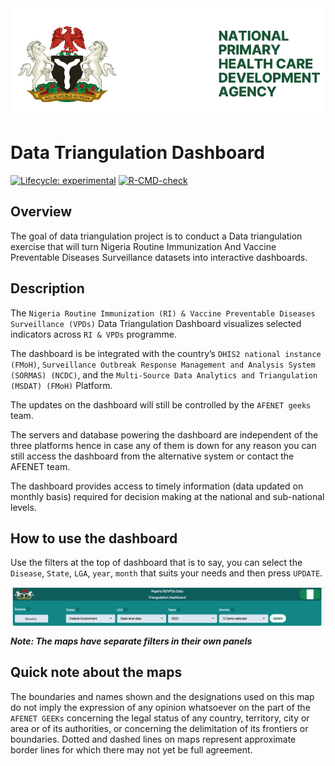
<!-- README.md is generated from README.Rmd. Please edit that file -->

<img src="man/figures/nphcda-logo.svg" align="center" />

# Data Triangulation Dashboard

<!-- badges: start -->

[![Lifecycle:
experimental](https://img.shields.io/badge/lifecycle-experimental-orange.svg)](https://lifecycle.r-lib.org/articles/stages.html#experimental)
[![R-CMD-check](https://github.com/afenetgeeks/DataTriangulationStream2/workflows/R-CMD-check/badge.svg)](https://github.com/afenetgeeks/DataTriangulationStream2/actions)
<!-- badges: end -->

## Overview

The goal of data triangulation project is to conduct a Data
triangulation exercise that will turn Nigeria Routine Immunization And
Vaccine Preventable Diseases Surveillance datasets into interactive
dashboards.

## Description

The
`Nigeria Routine Immunization (RI) & Vaccine Preventable Diseases Surveillance (VPDs)`
Data Triangulation Dashboard visualizes selected indicators across
`RI & VPDs` programme.

The dashboard is be integrated with the country’s
`DHIS2 national instance (FMoH)`,
`Surveillance Outbreak Response Management and Analysis System (SORMAS) (NCDC)`,
and the `Multi-Source Data Analytics and Triangulation (MSDAT) (FMoH)`
Platform.

The updates on the dashboard will still be controlled by the
`AFENET geeks` team.

The servers and database powering the dashboard are independent of the
three platforms hence in case any of them is down for any reason you can
still access the dashboard from the alternative system or contact the
AFENET team.

The dashboard provides access to timely information (data updated on
monthly basis) required for decision making at the national and
sub-national levels.

## How to use the dashboard

Use the filters at the top of dashboard that is to say, you can select
the `Disease`, `State`, `LGA`, `year`, `month` that suits your needs and
then press `UPDATE`.

<img src="man/figures/dashboard-inputs.png" align="center" />

***Note: The maps have separate filters in their own panels***

## Quick note about the maps

The boundaries and names shown and the designations used on this map do
not imply the expression of any opinion whatsoever on the part of the
`AFENET GEEKs` concerning the legal status of any country, territory,
city or area or of its authorities, or concerning the delimitation of
its frontiers or boundaries. Dotted and dashed lines on maps represent
approximate border lines for which there may not yet be full agreement.
